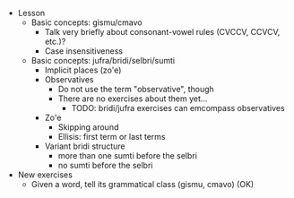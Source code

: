 * Lesson
    * Basic concepts: gismu/cmavo
        * Talk very briefly about consonant-vowel rules (CVCCV, CCVCV, etc.)?
        * Case insensitiveness
    * Basic concepts: jufra/bridi/selbri/sumti
        * Implicit places (zo'e)
        * Observatives
            * Do not use the term "observative", though
            * There are no exercises about them yet...
              * TODO: bridi/jufra exercises can emcompass observatives
        * Zo'e
            * Skipping around
            * Ellisis: first term or last terms
        * Variant bridi structure
            * more than one sumti before the selbri
            * no sumti before the selbri
* New exercises
    * Given a word, tell its grammatical class (gismu, cmavo) (OK)
